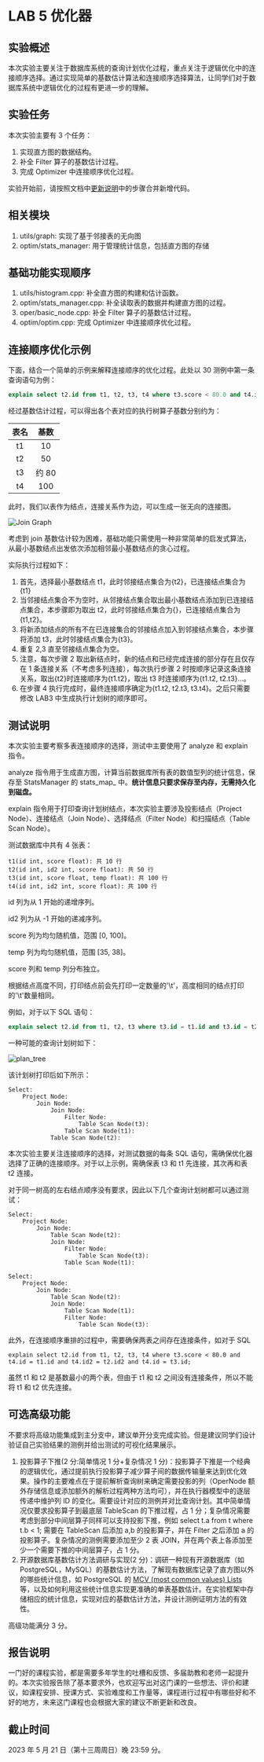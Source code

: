 # LAB 5 优化器

## 实验概述

本次实验主要关注于数据库系统的查询计划优化过程，重点关注于逻辑优化中的连接顺序选择。通过实现简单的基数估计算法和连接顺序选择算法，让同学们对于数据库系统中逻辑优化的过程有更进一步的理解。

## 实验任务

本次实验主要有 3 个任务：

1. 实现直方图的数据结构。
2. 补全 Filter 算子的基数估计过程。
3. 完成 Optimizer 中连接顺序优化过程。

实验开始前，请按照文档中[更新说明](https://thu-db.github.io/dbtrain-tutorial/intro.html#%E6%9B%B4%E6%96%B0%E8%AF%B4%E6%98%8E)中的步骤合并新增代码。

## 相关模块

1. utils/graph: 实现了基于邻接表的无向图
2. optim/stats_manager: 用于管理统计信息，包括直方图的存储

## 基础功能实现顺序

1. utils/histogram.cpp: 补全直方图的构建和估计函数。
2. optim/stats_manager.cpp: 补全读取表的数据并构建直方图的过程。
3. oper/basic_node.cpp: 补全 Filter 算子的基数估计过程。
4. optim/optim.cpp: 完成 Optimizer 中连接顺序优化过程。

## 连接顺序优化示例

下面，结合一个简单的示例来解释连接顺序的优化过程。此处以 30 测例中第一条查询语句为例：

```sql
explain select t2.id from t1, t2, t3, t4 where t3.score < 80.0 and t4.id = t3.id and t3.id = t2.id and t2.id = t1.id;
```

经过基数估计过程，可以得出各个表对应的执行树算子基数分别约为：

| 表名 | 基数  |
| :--: | :---: |
|  t1  |  10   |
|  t2  |  50   |
|  t3  | 约 80 |
|  t4  |  100  |

此时，我们以表作为结点，连接关系作为边，可以生成一张无向的连接图。

![Join Graph](./pics/join_graph.svg)

考虑到 join 基数估计较为困难，基础功能只需使用一种非常简单的启发式算法，从最小基数结点出发依次添加相邻最小基数结点的贪心过程。

实际执行过程如下：

1. 首先，选择最小基数结点 t1，此时邻接结点集合为{t2}，已连接结点集合为{t1}
2. 当邻接结点集合不为空时，从邻接结点集合取出最小基数结点添加到已连接结点集合，本步骤即为取出 t2，此时邻接结点集合为{}，已连接结点集合为{t1,t2}。
3. 将新添加结点的所有不在已连接集合的邻接结点加入到邻接结点集合，本步骤将添加 t3，此时邻接结点集合为{t3}。
4. 重复 2,3 直至邻接结点集合为空。
5. 注意，每次步骤 2 取出新结点时，新的结点和已经完成连接的部分存在且仅存在 1 条连接关系（不考虑多列连接），每次执行步骤 2 时按顺序记录这条连接关系，取出{t2}时连接顺序为{t1.t2}，取出 t3 时连接顺序为{t1.t2, t2.t3}...。
6. 在步骤 4 执行完成时，最终连接顺序确定为{t1.t2, t2.t3, t3.t4}。之后只需要修改 LAB3 中生成执行计划树的顺序即可。

## 测试说明

本次实验主要考察多表连接顺序的选择，测试中主要使用了 analyze 和 explain 指令。

analyze 指令用于生成直方图，计算当前数据库所有表的数值型列的统计信息，保存至 StatsManager 的 stats_map\_ 中。**统计信息只要求保存至内存，无需持久化到磁盘。**

explain 指令用于打印查询计划树结点，本次实验主要涉及投影结点（Project Node）、连接结点（Join Node）、选择结点（Filter Node）和扫描结点（Table Scan Node）。

测试数据库中共有 4 张表：

```
t1(id int, score float): 共 10 行
t2(id int, id2 int, score float): 共 50 行
t3(id int, score float, temp float): 共 100 行
t4(id int, id2 int, score float): 共 100 行
```

id 列为从 1 开始的递增序列。

id2 列为从 -1 开始的递减序列。

score 列为均匀随机值，范围 [0, 100]。

temp 列为均匀随机值，范围 [35, 38]。

score 列和 temp 列分布独立。

根据结点高度不同，打印结点前会先打印一定数量的'\t'，高度相同的结点打印的'\t'数量相同。

例如，对于以下 SQL 语句：

```sql
explain select t2.id from t1, t2, t3 where t3.id = t1.id and t3.id = t2.id and t3.score < 30.0 and t3.temp < 36.0;
```

一种可能的查询计划树如下：

![plan_tree](./pics/plan_tree.svg)

该计划树打印后如下所示：

```
Select:
	Project Node:
		Join Node:
			Join Node:
				Filter Node:
					Table Scan Node(t3):
				Table Scan Node(t1):
			Table Scan Node(t2):
```

本次实验主要关注连接顺序的选择，对测试数据的每条 SQL 语句，需确保优化器选择了正确的连接顺序。对于以上示例，需确保表 t3 和 t1 先连接，其次再和表 t2 连接。

对于同一树高的左右结点顺序没有要求，因此以下几个查询计划树都可以通过测试：

```
Select:
	Project Node:
		Join Node:
			Table Scan Node(t2):
			Join Node:
				Filter Node:
					Table Scan Node(t3):
				Table Scan Node(t1):
```

```
Select:
	Project Node:
		Join Node:
			Table Scan Node(t2):
			Join Node:
				Table Scan Node(t1):
				Filter Node:
					Table Scan Node(t3):
```

此外，在连接顺序重排的过程中，需要确保两表之间存在连接条件，如对于 SQL

```
explain select t2.id from t1, t2, t3, t4 where t3.score < 80.0 and t4.id = t1.id and t4.id2 = t2.id2 and t4.id = t3.id;
```

虽然 t1 和 t2 是基数最小的两个表，但由于 t1 和 t2 之间没有连接条件，所以不能将 t1 和 t2 优先连接。

## 可选高级功能

不要求将高级功能集成到主分支中，建议单开分支完成实验。但是建议同学们设计验证自己实验结果的测例并给出测试的可视化结果展示。

1. 投影算子下推(2 分:简单情况 1 分+复杂情况 1 分)：投影算子下推是一个经典的逻辑优化，通过提前执行投影算子减少算子间的数据传输量来达到优化效果。操作的主要难点在于提前解析查询树来确定需要投影的列（OperNode 额外存储信息或添加额外的解析过程两种方法均可），并在执行器模型中的逐层传递中维护列 ID 的变化。需要设计对应的测例并对比查询计划。其中简单情况仅要求投影算子到最底层 TableScan 的下推过程，占 1 分；复杂情况需要考虑到部分中间层算子同样可以支持投影下推，例如 select t.a from t where t.b < 1; 需要在 TableScan 后添加 a,b 的投影算子，并在 Filter 之后添加 a 的投影算子。复杂情况的测例需要添加至少 2 表 JOIN，并在两个表上各添加至少一个需要下推的中间层算子，占 1 分。
2. 开源数据库基数估计方法调研与实现(2 分)：调研一种现有开源数据库（如 PostgreSQL，MySQL）的基数估计方法，了解现有数据库记录了直方图以外的哪些统计信息，如 PostgreSQL 的 [MCV (most common values) Lists](https://www.postgresql.org/docs/current/row-estimation-examples.html) 等，以及如何利用这些统计信息实现更准确的单表基数估计。在实验框架中存储相应的统计信息，实现对应的基数估计方法，并设计测例证明方法的有效性。

高级功能满分 3 分。

## 报告说明

一门好的课程实验，都是需要多年学生的吐槽和反馈、多届助教和老师一起提升的。本次实验报告除了基本要求外，也欢迎写出对这门课的一些想法、评价和建议，如课程安排、授课方式、实验难度和工作量等，课程进行过程中有哪些好和不好的地方，未来这门课程也会根据大家的建议不断更新和改良。

## 截止时间

2023 年 5 月 21 日（第十三周周日）晚 23:59 分。
